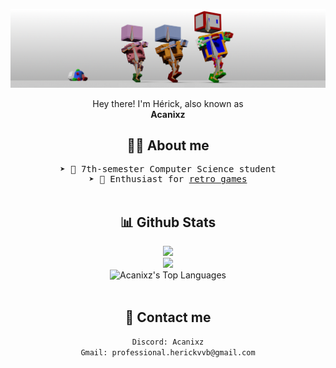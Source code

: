 ![Dynamic Banner](https://github.com/Acanixz/profile-banner/blob/main/main.png)

<div align="center">
  Hey there! I'm Hérick, also known as <br>
  <b>Acanixz</b>

  <br>
  <h2>👨‍💻 About me</h2>
  
  <div style="font-family: monospace;">
    ➤ 🤖 7th-semester Computer Science student <br>
    ➤ 👾 Enthusiast for <a href="https://retroachievements.org/user/Acanixz">retro games</a>
  </div>

  <br>
  <h2>📊 Github Stats </h2>
  
  <div>
    <!-- Streak Stats -->
    <picture>
      <source
        srcset="https://streak-stats.demolab.com/?user=Acanixz&theme=github-dark-blue"
        media="(prefers-color-scheme: dark)"
      />
      <source
        srcset="https://streak-stats.demolab.com/?user=Acanixz&theme=meta-light"
        media="(prefers-color-scheme: light), (prefers-color-scheme: no-preference)"
      />
      <img src="https://streak-stats.demolab.com/?user=Acanixz&theme=meta-light" />
    </picture> 
  
  <br>
  <!-- Profile Stats -->
  <picture>
    <source
      srcset="https://github-readme-stats.vercel.app/api?username=Acanixz&show_icons=true&theme=github_dark"
      media="(prefers-color-scheme: dark)"
    />
    <source
      srcset="https://github-readme-stats.vercel.app/api?username=Acanixz&show_icons=true&border_color=1c2b33"
      media="(prefers-color-scheme: light), (prefers-color-scheme: no-preference)"
    />
    <img src="https://github-readme-stats.vercel.app/api?username=Acanixz&show_icons=true&border_color=1c2b33" />
  </picture>
  
  <br>
  <!-- Top Languages -->
  <picture>
    <source media="(prefers-color-scheme: dark)" srcset="https://github-readme-stats.vercel.app/api/top-langs/?username=Acanixz&layout=pie&hide=VHDL&theme=github_dark">
    <source media="(prefers-color-scheme: light)" srcset="https://github-readme-stats.vercel.app/api/top-langs/?username=Acanixz&layout=pie&hide=VHDL&border_color=1c2b33">
    <img alt="Acanixz's Top Languages" src="https://github-readme-stats.vercel.app/api/top-langs/?username=Acanixz&layout=pie&hide=VHDL&border_color=1c2b33">
  </picture>
  </div>
  
  <br>
  <h2>📧 Contact me </h2>
  
  <div>
    <code>Discord: Acanixz</code> <br>
    <code>Gmail: professional.herickvvb@gmail.com</code>
  </div> 
</div>
